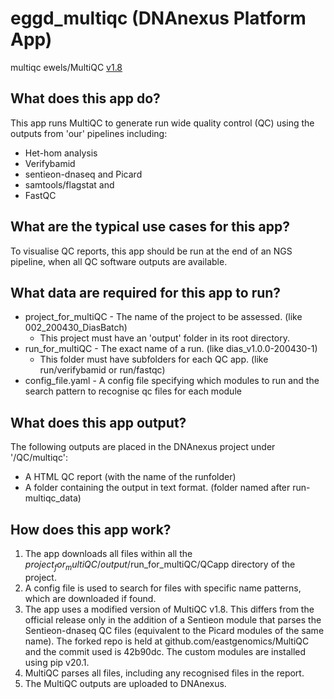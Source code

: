 # eggd_multiqc (DNAnexus Platform App)

multiqc
ewels/MultiQC [v1.8](https://github.com/ewels/MultiQC/)

## What does this app do?
This app runs MultiQC to generate run wide quality control (QC) using the outputs from 'our' pipelines including:
* Het-hom analysis
* Verifybamid
* sentieon-dnaseq and Picard
* samtools/flagstat and
* FastQC 

## What are the typical use cases for this app?
To visualise QC reports, this app should be run at the end of an NGS pipeline, when all QC software outputs are available.

## What data are required for this app to run?
* project_for_multiQC - The name of the project to be assessed. (like 002_200430_DiasBatch)
  * This project must have an 'output' folder in its root directory.
* run_for_multiQC - The exact name of a run. (like dias_v1.0.0-200430-1) 
  * This folder must have subfolders for each QC app. (like run/verifybamid or run/fastqc)
* config_file.yaml - A config file specifying which modules to run and the search pattern to recognise qc files for each module

## What does this app output?
The following outputs are placed in the DNAnexus project under '/QC/multiqc':
* A HTML QC report (with the name of the runfolder)
* A folder containing the output in text format. (folder named after run-multiqc_data)

## How does this app work?
1. The app downloads all files within all the $project_for_multiQC/output/$run_for_multiQC/QCapp directory of the project. 
2. A config file is used to search for files with specific name patterns, which are downloaded if found.
3. The app uses a modified version of MultiQC v1.8. This differs from the official release only in the addition of a Sentieon module that parses the Sentieon-dnaseq QC files (equivalent to the Picard modules of the same name). The forked repo is held at github.com/eastgenomics/MultiQC and the commit used is 42b90dc. The custom modules are installed using pip v20.1.
4. MultiQC parses all files, including any recognised files in the report.
5. The MultiQC outputs are uploaded to DNAnexus.
